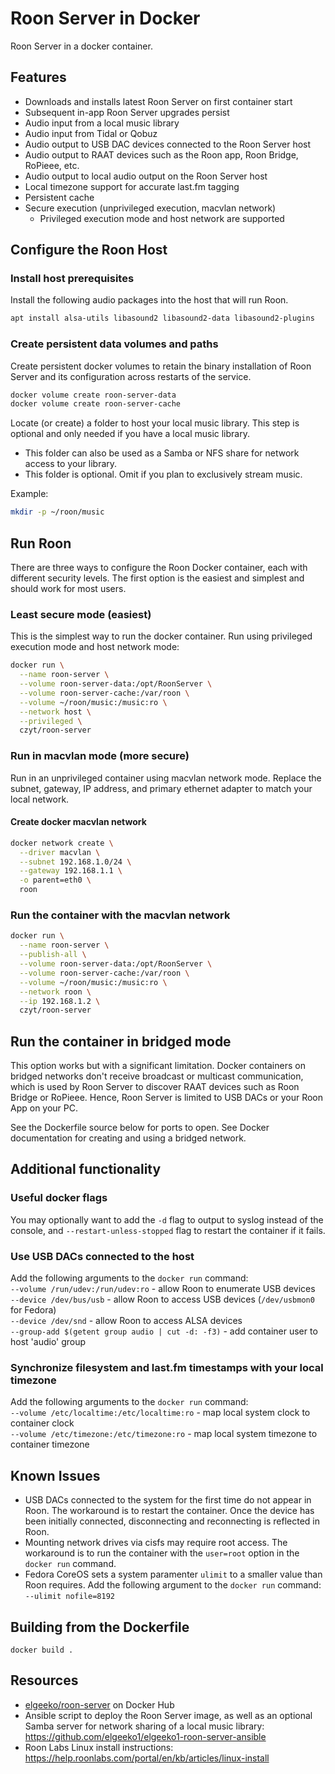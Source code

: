 # Roon Server in Docker
Roon Server in a docker container.

## Features

- Downloads and installs latest Roon Server on first container start
- Subsequent in-app Roon Server upgrades persist
- Audio input from a local music library
- Audio input from Tidal or Qobuz
- Audio output to USB DAC devices connected to the Roon Server host
- Audio output to RAAT devices such as the Roon app, Roon Bridge, RoPieee, etc.
- Audio output to local audio output on the Roon Server host
- Local timezone support for accurate last.fm tagging
- Persistent cache
- Secure execution (unprivileged execution, macvlan network)
  - Privileged execution mode and host network are supported

## Configure the Roon Host

### Install host prerequisites

Install the following audio packages into the host that will run Roon.

```bash
apt install alsa-utils libasound2 libasound2-data libasound2-plugins
```

### Create persistent data volumes and paths

Create persistent docker volumes to retain the binary installation of
Roon Server and its configuration across restarts of the service.

```bash
docker volume create roon-server-data
docker volume create roon-server-cache
```

Locate (or create) a folder to host your local music library. This step is optional and only needed if you have a local music library.
  - This folder can also be used as a Samba or NFS share for network access to your library.
  - This folder is optional. Omit if you plan to exclusively stream music.

Example:

```bash
mkdir -p ~/roon/music
```

## Run Roon

There are three ways to configure the Roon Docker container, each with different security levels. The first option is the easiest and simplest and should work for most users.

### Least secure mode (easiest)

This is the simplest way to run the docker container. Run using privileged execution mode and host network mode:

```bash
docker run \
  --name roon-server \
  --volume roon-server-data:/opt/RoonServer \
  --volume roon-server-cache:/var/roon \
  --volume ~/roon/music:/music:ro \
  --network host \
  --privileged \
  czyt/roon-server
```

### Run in macvlan mode (more secure)

Run in an unprivileged container using macvlan network mode. Replace the subnet, gateway, IP address, and primary ethernet adapter to match your local network.

#### Create docker macvlan network

```bash
docker network create \
  --driver macvlan \
  --subnet 192.168.1.0/24 \
  --gateway 192.168.1.1 \
  -o parent=eth0 \
  roon
```

### Run the container with the macvlan network

```bash
docker run \
  --name roon-server \
  --publish-all \
  --volume roon-server-data:/opt/RoonServer \
  --volume roon-server-cache:/var/roon \
  --volume ~/roon/music:/music:ro \
  --network roon \
  --ip 192.168.1.2 \
  czyt/roon-server
```

## Run the container in bridged mode

This option works but with a significant limitation. Docker containers on bridged networks don't receive broadcast or multicast communication, which is used by Roon Server
to discover RAAT devices such as Roon Bridge or RoPieee. Hence, Roon Server is
limited to USB DACs or your Roon App on your PC.

See the Dockerfile source below for ports to open. See Docker documentation for
creating and using a bridged network.

## Additional functionality

### Useful docker flags

You may optionally want to add the `-d` flag to output to syslog
instead of the console, and `--restart-unless-stopped` flag to
restart the container if it fails.

### Use USB DACs connected to the host

Add the following arguments to the `docker run` command:  
`--volume /run/udev:/run/udev:ro` - allow Roon to enumerate USB devices  
`--device /dev/bus/usb` - allow Roon to access USB devices (`/dev/usbmon0` for Fedora)   
`--device /dev/snd` - allow Roon to access ALSA devices   
`--group-add $(getent group audio | cut -d: -f3)` - add container user to host 'audio' group

### Synchronize filesystem and last.fm timestamps with your local timezone

Add the following arguments to the `docker run` command:  
`--volume /etc/localtime:/etc/localtime:ro` - map local system clock to container clock  
`--volume /etc/timezone:/etc/timezone:ro` - map local system timezone to container timezone  

## Known Issues

- USB DACs connected to the system for the first time do not appear in Roon.
The workaround is to restart the container. Once the device has been initially
connected, disconnecting and reconnecting is reflected in Roon.
- Mounting network drives via cisfs may require root access. The workaround is to
run the container with the `user=root` option in the `docker run` command.
- Fedora CoreOS sets a system paramenter `ulimit` to a smaller value than Roon
requires. Add the following argument to the `docker run` command:   
`--ulimit nofile=8192`

## Building from the Dockerfile

`docker build .`

## Resources

- [elgeeko/roon-server](https://hub.docker.com/repository/docker/elgeeko/roon-server) on Docker Hub
- Ansible script to deploy the Roon Server image, as well as an optional Samba server for network sharing of a local music library: https://github.com/elgeeko1/elgeeko1-roon-server-ansible
- Roon Labs Linux install instructions: https://help.roonlabs.com/portal/en/kb/articles/linux-install
